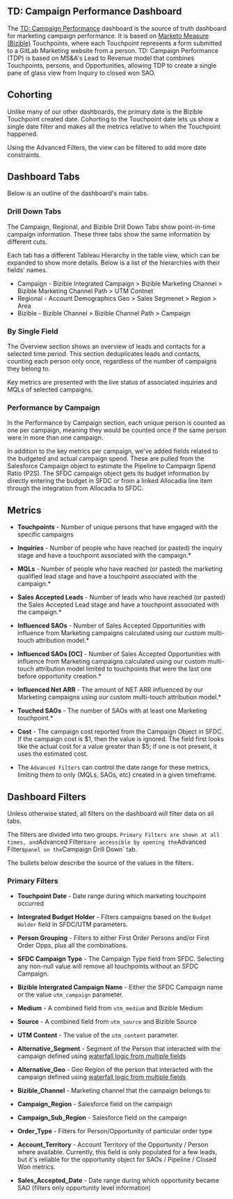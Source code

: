 ## TD: Campaign Performance Dashboard

The [TD: Campaign Performance](https://10az.online.tableau.com/#/site/gitlab/views/DraftTDCampaigns-L2RInteractions/Overview?:iid=4) dashboard is the source of truth dashboard for marketing campaign performance. It is based on [Marketo Measure (Bizible)](/handbook/marketing/marketing-operations/bizible/) Touchpoints, where each Touchpoint represents a form submitted to a GitLab Marketing website from a person. TD: Campaign Performance (TDP) is based on MS&A's Lead to Revenue model that combines Touchpoints, persons, and Opportunities, allowing TDP to create a single pane of glass view from Inquiry to closed won SAO.

## Cohorting

Unlike many of our other dashboards, the primary date is the Bizible Touchpoint created date. Cohorting to the Touchpoint date lets us show a single date filter and makes all the metrics relative to when the Touchpoint happened.

Using the Advanced Filters, the view can be filtered to add more date constraints.

## Dashboard Tabs

Below is an outline of the dashboard's main tabs.

### Drill Down Tabs

The Campaign, Regional, and Bizible Drill Down Tabs show point-in-time campaign information. These three tabs show the same information by different cuts.

Each tab has a different Tableau Hierarchy in the table view, which can be expanded to show more details. Below is a list of the hierarchies with their fields' names.

- Campaign - Bizible Integrated Campaign > Bizible Marketing Channel > Bizible Marketing Channel Path > UTM Contnet
- Regional - Account Demographics Geo > Sales Segmenet > Region > Area
- Bizible  - Bizible Channel > Bizible Channel Path > Campaign

### By Single Field

The Overview section shows an overview of leads and contacts for a selected time period. This section deduplicates leads and contacts, counting each person only once, regardless of the number of campaigns they belong to.

Key metrics are presented with the live status of associated inquiries and MQLs of selected campaigns.

### Performance by Campaign

In the Performance by Campaign section, each unique person is counted as one per campaign, meaning they would be counted once if the same person were in more than one campaign.

In addition to the key metrics per campaign, we've added fields related to the budgeted and actual campaign spend. These are pulled from the Salesforce Campaign object to estimate the Pipeline to Campaign Spend Ratio (P2S). The SFDC campaign object gets its budget information by directly entering the budget in SFDC or from a linked Allocadia line item through the integration from Allocadia to SFDC.

## Metrics

- **Touchpoints** - Number of unique persons that have engaged with the specific campaigns
- **Inquiries** - Number of people who have reached (or pasted) the inquiry stage and have a touchpoint associated with the campaign.*
- **MQLs** - Number of people who have reached (or pasted) the marketing qualified lead stage and have a touchpoint associated with the campaign.*
- **Sales Accepted Leads** - Number of leads who have reached (or pasted) the Sales Accepted Lead stage and have a touchpoint associated with the campaign.*
- **Influenced SAOs** - Number of Sales Accepted Opportunities with influence from Marketing campaigns calculated using our custom multi-touch attribution model.*
- **Influenced SAOs [OC]** - Number of Sales Accepted Opportunities with influence from Marketing campaigns calculated using our custom multi-touch attribution model limited to touchpoints that were the last one before opportunity creation.*
- **Influenced Net ARR** - The amount of NET ARR influenced by our Marketing campaigns using our custom multi-touch attribution model.*
- **Touched SAOs** - The number of SAOs with at least one Marketing touchpoint.*
- **Cost** - The campaign cost reported from the Campaign Object in SFDC. If the campaign cost is $1, then the value is ignored. The field first looks like the actual cost for a value greater than $5; if one is not present, it uses the estimated cost.

- The `Advanced Filters` can control the date range for these metrics, limiting them to only {MQLs, SAOs, etc} created in a given timeframe.

## Dashboard Filters

Unless otherwise stated, all filters on the dashboard will filter data on all tabs.

The filters are divided into two groups. `Primary Filters are shown at all times, and`Advanced Filters` are accessible by opening the `Advanced Filters` panel on the `Campaign Drill Down` tab.

The bullets below describe the source of the values in the filters.

### Primary Filters

- **Touchpoint Date** - Date range during which marketing touchpoint occurred
- **Intergrated Budget Holder** - Filters campaigns based on the `Budget Holder` field in SFDC/UTM parameters.
- **Person Grouping** - Filters to either First Order Persons and/or First Order Opps, plus all the combinations.
- **SFDC Campaign Type** - The Campaign Type field from SFDC. Selecting any non-null value will remove all touchpoints without an SFDC Campaign.
- **Bizible Intergrated Campaign Name** - Either the SFDC Campaign name or the value `utm_campaign` parameter.
- **Medium** - A combined field from `utm_medium` and Bizible Medium
- **Source** - A combined field from `utm_source` and Bizible Source
- **UTM Content** - The value of the `utm_content` parameter.

- **Alternative_Segment** - Segment of the Person that interacted with the campaign defined using [waterfall logic from multiple fields](/handbook/marketing/strategy-performance/marketing-metrics/#alternative-method-for-account-demographics-fields-on-leads)
- **Alternative_Geo** - Geo Region of the person that interacted with the campaign defined using [waterfall logic from multiple fields](/handbook/marketing/strategy-performance/marketing-metrics/#alternative-method-for-account-demographics-fields-on-leads)
- **Bizible_Channel** - Marketing channel that the campaign belongs to

- **Campaign_Region** - Salesforce field on the campaign
- **Campaign_Sub_Region** - Salesforce field on the campaign

- **Order_Type** - Filters for Person/Opportunity of particular order type
- **Account_Territory** - Account Territory of the Opportunity / Person where available. Currently, this field is only populated for a few leads, but it's reliable for the opportunity object for SAOs / Pipeline / Closed Won metrics.
- **Sales_Accepted_Date** - Date range during which opportunity became SAO (filters only opportunity level information)
